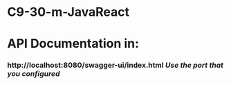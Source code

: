 # C9-30-m-JavaReact

# API Documentation in:

### http://localhost:8080/swagger-ui/index.html *Use the port that you configured*

